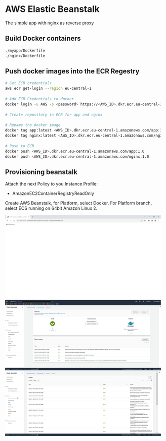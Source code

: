 # AWS Elastic Beanstalk

The simple app with nginx as reverse proxy

## Build Docker containers

```bash
./myapp/Dockerfile
./nginx/Dockerfile
```
## Push docker images into the ECR Regestry

```bash
# Get ECR credentials 
aws ecr get-login --region eu-central-1

# Add ECR Credentials to docker 
docker login -u AWS -p <password> https://<AWS_ID>.dkr.ecr.eu-central-1.amazonaws.com

# Create repository in ECR for app and nginx

# Rename the docker image
docker tag app:latest <AWS_ID>.dkr.ecr.eu-central-1.amazonaws.com/app:1.0
docker tag nginx:latest <AWS_ID>.dkr.ecr.eu-central-1.amazonaws.com/nginx:1.0

# Push to ECR
docker push <AWS_ID>.dkr.ecr.eu-central-1.amazonaws.com/app:1.0
docker push <AWS_ID>.dkr.ecr.eu-central-1.amazonaws.com/nginx:1.0
```

## Provisioning beanstalk

Attach the next Policy to you Instance Profile:
- AmazonEC2ContainerRegistryReadOnly 

Create AWS Beanstalk, for Platform, select Docker. For Platform branch, select ECS running on 64bit Amazon Linux 2.

<img src="./images/App.png"><br>
<img src="./images/Beanstalk.png"><br>
<img src="./images/Beanstalk-2.png"><br>

